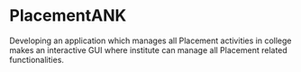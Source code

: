 # PlacementANK
Developing an application which manages all Placement activities in college makes an interactive GUI where institute can manage all Placement related functionalities.
